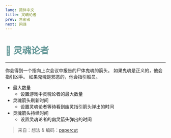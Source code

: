 ```yaml
---
lang: 简体中文
title: 灵魂论者
prev: 告密者
next: 间谍
---
```


# <font color="#669999">🧘 <b>灵魂论者</b></font> <Badge text="Support" type="tip" vertical="middle"/>

***

你会得到一个指向上次会议中报告的尸体鬼魂的箭头。 如果鬼魂是正义的，他会指引凶手。 如果鬼魂是邪恶的，他会指引船员。

- 最大数量
  - 设置游戏中灵魂论者的最大数量
- 灵魂箭头刷新时间
  - 设置灵魂论者等待看到幽灵指引箭头弹出的时间
- 灵魂箭头持续时间
  - 设置灵魂论者的幽灵箭头弹出的时间

> 来自：想法 & 编码：[papercut](https://github.com/lars-wu)
